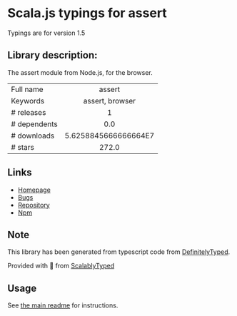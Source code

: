 
# Scala.js typings for assert

Typings are for version 1.5

## Library description:
The assert module from Node.js, for the browser.

|                    |                 |
| ------------------ | :-------------: |
| Full name          | assert |
| Keywords           | assert, browser |
| # releases         | 1 |
| # dependents       | 0.0 |
| # downloads        | 5.6258845666666664E7 |
| # stars            | 272.0 |

## Links
- [Homepage](https://github.com/browserify/commonjs-assert)
- [Bugs](https://github.com/browserify/commonjs-assert/issues)
- [Repository](https://github.com/browserify/commonjs-assert)
- [Npm](https://www.npmjs.com/package/assert)
    


## Note
This library has been generated from typescript code from [DefinitelyTyped](https://definitelytyped.org).

Provided with :purple_heart: from [ScalablyTyped](https://github.com/oyvindberg/ScalablyTyped)

## Usage
See [the main readme](../../readme.md) for instructions.


